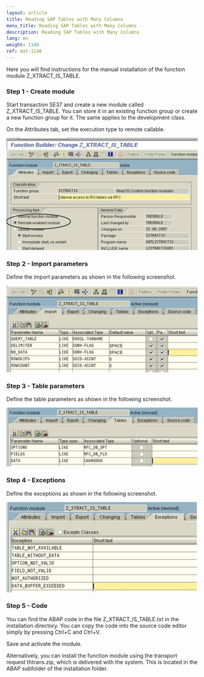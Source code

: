 ```yaml
---
layout: article
title: Reading SAP Tables with Many Columns
menu_title: Reading SAP Tables with Many Columns
description: Reading SAP Tables with Many Columns
lang: en
weight: 1140
ref: dat-1140
---
```


Here you will find instructions for the manual installation of the function module Z_XTRACT_IS_TABLE.

### Step 1 - Create module

Start transaction SE37 and create a new module called Z_XTRACT_IS_TABLE. You can store it in an existing function group or create a new function group for it. The same applies to the development class.


On the Attributes tab, set the execution type to remote callable.

![Z-Custom-Function-01](/assets/images/data-sources/sap/Z-Custom-Function-01.png)

### Step 2 - Import parameters

Define the import parameters as shown in the following screenshot.

![Z-Custom-Function-02](/assets/images/data-sources/sap/Z-Custom-Function-02.png)

### Step 3 - Table parameters

Define the table parameters as shown in the following screenshot.

![Z-Custom-Function-03](/assets/images/data-sources/sap/Z-Custom-Function-03.png)

### Step 4 - Exceptions

Define the exceptions as shown in the following screenshot.

![Z-Custom-Function-04](/assets/images/data-sources/sap/Z-Custom-Function-04.png)

### Step 5 - Code

You can find the ABAP code in the file Z_XTRACT_IS_TABLE.txt in the installation directory. You can copy the code into the source code editor simply by pressing Ctrl+C and Ctrl+V.

Save and activate the module.

Alternatively, you can install the function module using the transport request thtrans.zip, which is delivered with the system. This is located in the ABAP subfolder of the installation folder. 
